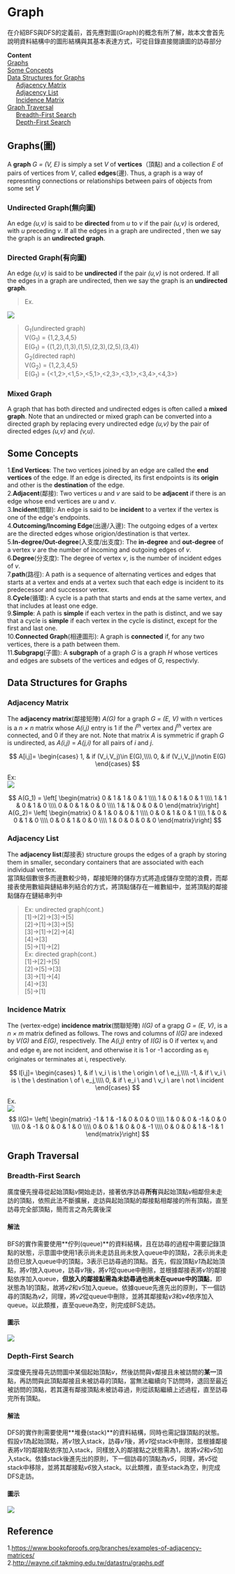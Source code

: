 # Graph
在介紹BFS與DFS的定義前，首先應對圖(Graph)的概念有所了解，故本文會首先說明資料結構中的圖形結構與其基本表達方式，可從目錄直接閱讀圖的訪尋部分<br>


**Content**<br>
[Graphs](#Graphs)<br>
[Some Concepts](#Some-Concepts)<br>
[Data Structures for Graphs](#Data-Structures-for-Graphs)<br>
&#160; &#160; &#160;[Adjacency Matrix](#Adjacency-Matrix)<br>
&#160; &#160; &#160;[Adjacency List](#Adjacency-List)<br>
&#160; &#160; &#160;[Incidence Matrix](#Incidence-Matrix)<br>
[Graph Traversal](#Graph-Traversal)<br>
&#160; &#160; &#160;[Breadth-First Search](#Breadth-First-Search)<br>
&#160; &#160; &#160;[Depth-First Search](Depth-First-Search)

## Graphs(圖)
A **graph** *G = (V, E)* is simply a set *V* of **vertices**（頂點) and a collection *E* of pairs of vertices from *V*, called **edges**(邊). Thus, a graph is a way of represnting connections or relationships between pairs of objects from some set *V*<br>
### Undirected Graph(無向圖)
An edge *(u,v)* is said to be **directed** from *u* to *v* if the pair *(u,v)* is ordered, with *u* preceding *v*. If all the edges in a graph are undirected , then we say the graph is an **undirected graph**.

### Directed Graph(有向圖)
An edge *(u,v)* is said to be **undirected** if the pair *(u,v)* is not ordered. If all the edges in a graph are undirected, then we say the graph is an **undirected graph**.

>Ex.<br>
<img src="https://github.com/Xu-Yidi/fluteanzi/blob/master/week12%2613/graph1.jpg">

>G<sub>1</sub>(undirected graph)<br>
>V(G<sub>1</sub>) = {1,2,3,4,5}<br>
>E(G<sub>1</sub>) = {(1,2),(1,3),(1,5),(2,3),(2,5),(3,4)}<br>
>G<sub>2</sub>(directed raph)<br>
>V(G<sub>2</sub>) = {1,2,3,4,5}<br>
>E(G<sub>1</sub>) = {<1,2>,<1,5>,<5,1>,<2,3>,<3,1>,<3,4>,<4,3>}<br>

### Mixed Graph
A graph that has both directed and undirected edges is often called a **mixed graph**. Note that an undirected or mixed graph can be converted into a directed graph by replacing every undirected edge *(u,v)* by the pair of directed edges *(u,v)* and *(v,u)*.

## Some Concepts
1.**End Vertices**: The two vertices joined by an edge are called the **end vertices** of the edge. If an edge is directed, its first endpoints is its **origin** and other is the **destination** of the edge.<br>
2.**Adjacent**(鄰接): Two vertices *u* and *v* are said to be **adjacent** if there is an edge whose end vertices are *u* and *v*.<br>
3.**Incident**(關聯): An edge is said to be **incident** to a vertex if the vertex is one of the edge's endpoints.<br>
4.**Outcoming/Incoming Edge**(出邊/入邊): The outgoing edges of a vertex are the directed edges whose origion/destination is that vertex.<br>
5.**In-degree/Out-degree**(入支度/出支度): The **in-degree** and **out-degree** of a vertex *v* are the number of incoming and outgoing edges of *v*.<br>
6.**Degree**(分支度): The degree of vertex *v*, is the number of incident edges of *v*.<br>
7.**path**(路徑): A path is a sequence of alternating vertices and edges that starts at a vertex and ends at a vertex such that each edge is incident to its predecessor and successor vertex.<br>
8.**Cycle**(循環): A cycle is a path that starts and ends at the same vertex, and that includes at least one edge.<br>
9.**Simple**: A path is **simple** if each vertex in the path is distinct, and we say that a cycle is **simple** if each vertex in the cycle is distinct, except for the first and last one.<br>
10.**Connected Graph**(相連圖形): A graph is **connected** if, for any two vertices, there is a path between them.<br>
11.**Subgrapg**(子圖): A **subgraph** of a graph *G* is a graph *H* whose vertices and edges are subsets of the vertices and edges of *G*, respectivly.<br>

## Data Structures for Graphs
### Adjacency Matrix
The **adjacency matrix**(鄰接矩陣) *A(G)* for a graph *G = (E, V)* with n vertices is a *n × n* matrix whose *A(i,j)* entry is 1 if the *i<sup>th</sup>* vertex and *j<sup>th</sup>* vertex are connected, and 0 if they are not. Note that matrix *A* is symmetric if graph *G* is undirected, as *A(i,j)* = *A(j,i)* for all pairs of *i* and *j*.

$$
A[i,j]=
\begin{cases}
1, & if (V_i,V_j)\in E(G),\\\\
0, & if (V_i,V_j)\notin E(G)
\end{cases}
$$

Ex:<br>
<img src="https://github.com/Xu-Yidi/fluteanzi/blob/master/week12%2613/graph1.jpg">

$$
A(G_1) =
\left[ \begin{matrix}
	0 & 1 & 1 & 0 & 1 \\\\
	1 & 0 & 1 & 0 & 1 \\\\
	1 & 1 & 0 & 1 & 0 \\\\
	0 & 0 & 1 & 0 & 0 \\\\
	1 & 1 & 0 & 0 & 0
\end{matrix}\right]
A(G_2)=
\left[ \begin{matrix}
	0 & 1 & 0 & 0 & 1 \\\\
	0 & 0 & 1 & 0 & 1 \\\\
	1 & 0 & 0 & 1 & 0 \\\\
	0 & 0 & 1 & 0 & 0 \\\\
	1 & 0 & 0 & 0 & 0
\end{matrix}\right]
$$

### Adjacency List
The **adjacency list**(鄰接表) structure groups the edges of a graph by storing them in smaller, secondary containers that are associated with each individual vertex.<br>
當頂點個數很多而邊數較少時，鄰接矩陣的儲存方式將造成儲存空間的浪費，而鄰接表使用數組與鏈結串列結合的方式，將頂點儲存在一維數組中，並將頂點的鄰接點儲存在鏈結串列中
>Ex: undirected graph(cont.)<br>
>[1]→[2]→[3]→[5]<br>
>[2]→[1]→[3]→[5]<br>
>[3]→[1]→[2]→[4]<br>
>[4]→[3]<br>
>[5]→[1]→[2]<br>
>Ex: directed graph(cont.)<br>
>[1]→[2]→[5]<br>
>[2]→[5]→[3]<br>
>[3]→[1]→[4]<br>
>[4]→[3]<br>
>[5]→[1]
### Incidence Matrix
The (vertex-edge) **incidence matrix**(關聯矩陣) *I(G)* of a grapg *G = (E, V)*, is a *n × m* matrix defined as follows. The rows and columns of *I(G)* are indexed by *V(G)* and *E(G)*, respectively. The *A(i,j)* entry of *I(G)* is 0 if vertex v<sub>i</sub> and and edge e<sub>j</sub> are not incident, and otherwise it is 1 or -1 according as e<sub>j</sub> originates or terminates at i, respectively.<br>

$$
I[i,j]=
\begin{cases}
1, & if \ v_i \ is \ the \ origin \ of \ e_j,\\\\
-1, & if \ v_i \ is \ the \ destination \ of \ e_j,\\\\
0, & if \ e_i \ and \ v_i \ are \ not \ incident
\end{cases}
$$

Ex.<br>
<img src="https://github.com/Xu-Yidi/fluteanzi/blob/master/week12%2613/graph2.jpg">
$$
I(G)=
\left[ \begin{matrix}
    -1 & 1 & -1 & 0 & 0 & 0 \\\\
	1 & 0 & 0 & -1 & 0 & 0 \\\\
	0 & -1 & 0 & 0 & 1 & 0 \\\\
	0 & 0 & 1 & 0 & 0 & -1 \\\\
	0 & 0 & 0 & 1 & -1 & 1
\end{matrix}\right]
$$

## Graph Traversal
### Breadth-First Search
廣度優先搜尋從起始頂點*v*開始走訪，接著依序訪尋**所有**與起始頂點*v*相鄰但未走訪的頂點，依照此法不斷擴展，走訪與起始頂點的鄰接點相鄰接的所有頂點，直至訪尋完全部頂點，簡而言之為先廣後深<br>
#### 解法 
BFS的實作需要使用**佇列(queue)**的資料結構，且在訪尋的過程中需要記錄頂點的狀態，示意圖中使用1表示尚未走訪且尚未放入queue中的頂點，2表示尚未走訪但已放入queue中的頂點，3表示已訪尋過的頂點。首先，假設頂點*v1*為起始頂點，將*v1*放入queue，訪尋*v1*後，將*v1*從queue中刪除，並根據鄰接表將*v1*的鄰接點依序加入queue，**但放入的鄰接點需為未訪尋過也尚未在queue中的頂點**，即狀態為1的頂點，故將*v2*和*v5*加入queue。依據queue先進先出的原則，下一個訪尋的頂點為*v2*，同理，將*v2*從queue中刪除，並將其鄰接點*v3*和*v4*依序加入queue。以此類推，直至queue為空，則完成BFS走訪。
#### 圖示
<img src="https://github.com/Xu-Yidi/fluteanzi/blob/master/week12%2613/bfs.jpg">

### Depth-First Search
深度優先搜尋先訪問圖中某個起始頂點*v*，然後訪問與*v*鄰接且未被訪問的**某一**頂點，再訪問與此頂點鄰接且未被訪尋的頂點，當無法繼續向下訪問時，退回至最近被訪問的頂點，若其還有鄰接頂點未被訪尋過，則從該點繼續上述過程，直至訪尋完所有頂點。
#### 解法
DFS的實作則需要使用**堆疊(stack)**的資料結構，同時也需記錄頂點的狀態。假設*v1*為起始頂點，將*v1*放入stack，訪尋*v1*後，將*v1*從stack中刪除，並根據鄰接表將*v1*的鄰接點依序加入stack，同樣放入的鄰接點之狀態需為1，故將*v2*和*v5*加入stack。依據stack後進先出的原則，下一個訪尋的頂點為*v5*，同理，將*v5*從stack中移除，並將其鄰接點*v6*放入stack。以此類推，直至stack為空，則完成DFS走訪。
#### 圖示
<img src="https://github.com/Xu-Yidi/fluteanzi/blob/master/week12%2613/dfs.jpg">


















## Reference
1.https://www.bookofproofs.org/branches/examples-of-adjacency-matrices/<br>
2.http://wayne.cif.takming.edu.tw/datastru/graphs.pdf<br>
